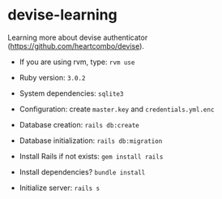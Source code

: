 # devise-learning

Learning more about devise authenticator (https://github.com/heartcombo/devise).

* If you are using rvm, type: `rvm use`

* Ruby version: `3.0.2`

* System dependencies: `sqlite3`

* Configuration: create `master.key` and `credentials.yml.enc`

* Database creation: `rails db:create`

* Database initialization: `rails db:migration`

* Install Rails if not exists: `gem install rails`

* Install dependencies? `bundle install`

* Initialize server: `rails s`
